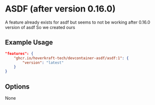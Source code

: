 
# ASDF (after version 0.16.0)

A feature already exists for asdf but seems to not be working after 0.16.0 version of asdf
So we created ours

## Example Usage

```json
"features": {
    "ghcr.io/hoverkraft-tech/devcontainer-asdf/asdf:1": {
        "version": "latest"
    }
}
```

## Options

None
